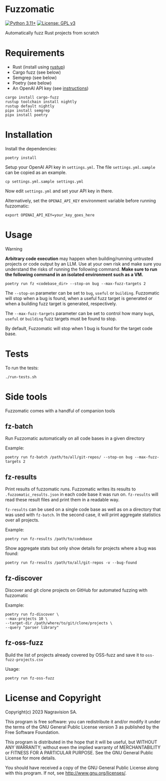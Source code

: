 # Fuzzomatic

[![Python 3.11+](https://img.shields.io/badge/python-3.11+-green.svg)](https://docs.python.org/3.11/whatsnew/) [![License: GPL v3](https://img.shields.io/badge/license-GPL%20v3-blue.svg)](http://www.gnu.org/licenses/gpl-3.0)


Automatically fuzz Rust projects from scratch

# Requirements

* Rust (install using [rustup](https://rustup.rs/))
* Cargo fuzz (see below)
* Semgrep (see below)
* Poetry (see below)
* An OpenAI API key (see [instructions](https://platform.openai.com/docs/quickstart/account-setup?context=python))

```
cargo install cargo-fuzz
rustup toolchain install nightly
rustup default nightly
pipx install semgrep
pipx install poetry
```

# Installation

Install the dependencies:

```
poetry install
```

Setup your OpenAI API key in `settings.yml`.
The file `settings.yml.sample` can be copied as an example.

```
cp settings.yml.sample settings.yml
```

Now edit `settings.yml` and set your API key in there.

Alternatively, set the `OPENAI_API_KEY` environment variable before running fuzzomatic:

```
export OPENAI_API_KEY=your_key_goes_here
```

# Usage

> [!WARNING]
> **Arbitrary code execution** may happen when building/running untrusted projects or code output by an LLM. Use at your own risk and make sure you understand the risks of running the following command.
> **Make sure to run the following command in an isolated environment such as a VM.**


```
poetry run fz <codebase_dir> --stop-on bug --max-fuzz-targets 2
```

The `--stop-on` parameter can be set to `bug`, `useful` or `building`.
Fuzzomatic will stop when a bug is found, when a useful fuzz target is generated 
or when a building fuzz target is generated, respectively.

The `--max-fuzz-targets` parameter can be set to control how many `bug`s, `useful` or `building` 
fuzz targets must be found to stop.

By default, Fuzzomatic will stop when 1 bug is found for the target code base.

# Tests

To run the tests:

```
./run-tests.sh
```

# Side tools

Fuzzomatic comes with a handful of companion tools

## fz-batch

Run Fuzzomatic automatically on all code bases in a given directory

Example:

```
poetry run fz-batch /path/to/all/git-repos/ --stop-on bug --max-fuzz-targets 2
```

## fz-results

Print results of fuzzomatic runs. Fuzzomatic writes its results to `.fuzzomatic_results.json`
in each code base it was run on. `fz-results` will read these result files and print them
in a readable way.

`fz-results` can be used on a single code base
as well as on a directory that was used with `fz-batch`. In the second case,
it will print aggregate statistics over all projects.

Example:

```
poetry run fz-results /path/to/codebase
```

Show aggregate stats but only show details for projects where a bug was found:

```
poetry run fz-results /path/to/all/git-repos -v --bug-found
```

## fz-discover

Discover and git clone projects on GitHub for automated fuzzing with fuzzomatic

Example:

```
poetry run fz-discover \
--max-projects 10 \
--target-dir /path/where/to/git/clone/projects \
--query "parser library"
```

## fz-oss-fuzz

Build the list of projects already covered by OSS-fuzz and save it to `oss-fuzz-projects.csv`

Usage:

```
poetry run fz-oss-fuzz
```

# License and Copyright

Copyright(c) 2023 Nagravision SA.

This program is free software: you can redistribute it and/or modify it under the terms of the GNU General Public License version 3 as published by the Free Software Foundation.

This program is distributed in the hope that it will be useful, but WITHOUT ANY WARRANTY; without even the implied warranty of MERCHANTABILITY or FITNESS FOR A PARTICULAR PURPOSE. See the GNU General Public License for more details.

You should have received a copy of the GNU General Public License along with this program. If not, see http://www.gnu.org/licenses/.